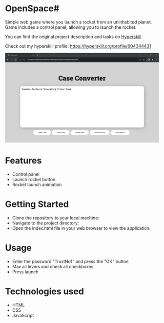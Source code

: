 # OpenSpace# 
Simple web game where you launch a rocket from an uninhabited planet. Game includes a control panel, allowing you to launch the rocket.

You can find the original project description and tasks on [Hyperskill](https://hyperskill.org/projects/143?track=5).

Check out my hyperskill profile: https://hyperskill.org/profile/604344431

<img src="https://github.com/Joel-Cornfield/CaseConverter/blob/main/screenshot.png">

# Features #
* Control panel 
* Launch rocket button
* Rocket launch animation

# Getting Started #
* Clone the repository to your local machine:
* Navigate to the project directory:
* Open the index.html file in your web browser to view the application.

# Usage #
* Enter the password "TrustNo1" and press the "OK" button
* Max all levers and check all checkboxes
* Press launch

# Technologies used
* HTML
* CSS
* JavaScript
